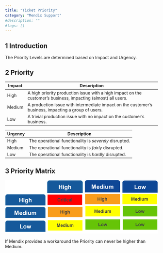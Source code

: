 ```yaml
---
title: "Ticket Priority"
category: "Mendix Support"
#description: ""
#tags: []
---
```


## 1 Introduction
The Priority Levels are determined based on Impact and Urgency.

## 2 Priority

| Impact  | Description |
| ------- | ------- |
| High    | A high priority production issue with a high impact on the customer’s business, impacting (almost) all users. |
| Medium  | A production issue with intermediate impact on the customer’s business, impacting a group of users. |
| Low     | A trivial production issue with no impact on the customer’s business. |

| Urgency | Description |
| ------- | ------- |
| High    | The operational functionality is *severely* disrupted. |
| Medium  | The operational functionality is *fairly* disrupted. |
| Low     | The operational functionality is *hardly* disrupted. |


## 3 Priority Matrix
![](attachments/how-to-submit-a-ticket---quick-reference-for-endusers/204371729-pic5.png)

If Mendix provides a workaround the Priority can never be higher than Medium.
